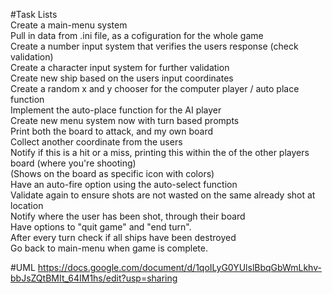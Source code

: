 #Task Lists <br />
Create a main-menu system <br />
Pull in data from .ini file, as a cofiguration for the whole game <br />
Create a number input system that verifies the users response (check validation)<br />
Create a character input system for further validation<br />
Create new ship based on the users input coordinates<br />
Create a random x and y chooser for the computer player / auto place function<br />
Implement the auto-place function for the AI player<br />
Create new menu system now with turn based prompts<br />
Print both the board to attack, and my own board<br />
Collect another coordinate from the users<br />
Notify if this is a hit or a miss, printing this within the of the other players board (where you're shooting) <br />
  (Shows on the board as specific icon with colors)<br />
Have an auto-fire option using the auto-select function<br />
Validate again to ensure shots are not wasted on the same already shot at location<br />
Notify where the user has been shot, through their board<br />
Have options to "quit game" and "end turn".<br />
After every turn check if all ships have been destroyed<br />
Go back to main-menu when game is complete.<br />

#UML
https://docs.google.com/document/d/1qoILyG0YUlslBbqGbWmLkhv-bbJsZQtBMIt_64IM1hs/edit?usp=sharing